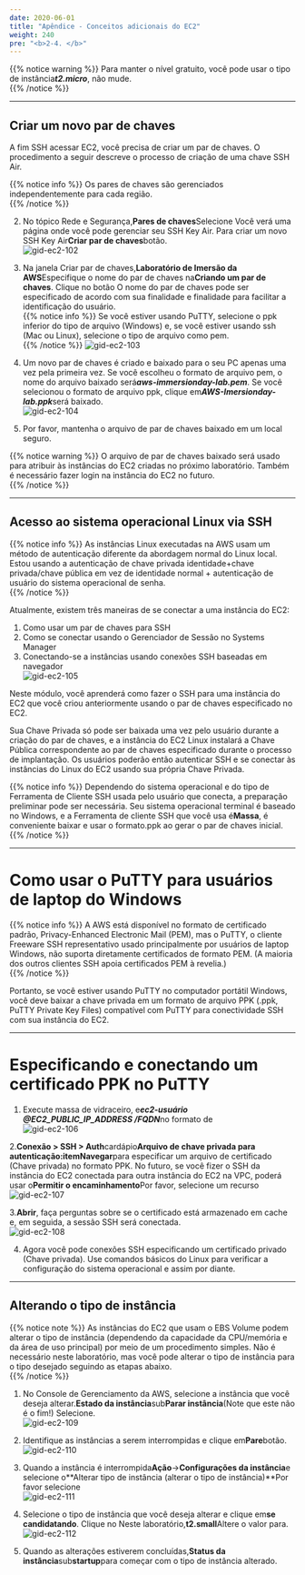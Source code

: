 ```yaml
---
date: 2020-06-01
title: "Apêndice - Conceitos adicionais do EC2"  
weight: 240
pre: "<b>2-4. </b>"
---
```

  
{{% notice warning %}}
Para manter o nível gratuito, você pode usar o tipo de instância***t2.micro***, não mude.  
{{% /notice %}}
  
----
  
## Criar um novo par de chaves  
A fim SSH acessar EC2, você precisa de criar um par de chaves. O procedimento a seguir descreve o processo de criação de uma chave SSH Air.  
  
{{% notice info %}}
Os pares de chaves são gerenciados independentemente para cada região.  
{{% /notice %}}
  
  
  
2. No tópico Rede e Segurança,**Pares de chaves**Selecione Você verá uma página onde você pode gerenciar seu SSH Key Air. Para criar um novo SSH Key Air**Criar par de chaves**botão.  
![gid-ec2-102](/images/compute/gid-ec2-102.png) 
  
3. Na janela Criar par de chaves,**Laboratório de Imersão da AWS**Especifique o nome do par de chaves na**Criando um par de chaves**. Clique no botão O nome do par de chaves pode ser especificado de acordo com sua finalidade e finalidade para facilitar a identificação do usuário.  
{{% notice info %}}
Se você estiver usando PuTTY, selecione o ppk inferior do tipo de arquivo (Windows) e, se você estiver usando ssh (Mac ou Linux), selecione o tipo de arquivo como pem.  
{{% /notice %}}
![gid-ec2-103](/images/compute/gid-ec2-103.png) 
  
4. Um novo par de chaves é criado e baixado para o seu PC apenas uma vez pela primeira vez. Se você escolheu o formato de arquivo pem, o nome do arquivo baixado será***aws-immersionday-lab.pem***. Se você selecionou o formato de arquivo ppk, clique em***AWS-Imersionday-lab.ppk***será baixado.  
![gid-ec2-104](/images/compute/gid-ec2-104.png) 
  
5. Por favor, mantenha o arquivo de par de chaves baixado em um local seguro.  
  
{{% notice warning %}}
O arquivo de par de chaves baixado será usado para atribuir às instâncias do EC2 criadas no próximo laboratório. Também é necessário fazer login na instância do EC2 no futuro.  
{{% /notice %}}
  
----
  
## Acesso ao sistema operacional Linux via SSH  
{{% notice info %}}
As instâncias Linux executadas na AWS usam um método de autenticação diferente da abordagem normal do Linux local. Estou usando a autenticação de chave privada identidade+chave privada/chave pública em vez de identidade normal + autenticação de usuário do sistema operacional de senha.  
{{% /notice %}}
  
Atualmente, existem três maneiras de se conectar a uma instância do EC2:  
1. Como usar um par de chaves para SSH  
2. Como se conectar usando o Gerenciador de Sessão no Systems Manager  
3. Conectando-se a instâncias usando conexões SSH baseadas em navegador  
![gid-ec2-105](/images/compute/gid-ec2-105.png) 
  
Neste módulo, você aprenderá como fazer o SSH para uma instância do EC2 que você criou anteriormente usando o par de chaves especificado no EC2.  
  
Sua Chave Privada só pode ser baixada uma vez pelo usuário durante a criação do par de chaves, e a instância do EC2 Linux instalará a Chave Pública correspondente ao par de chaves especificado durante o processo de implantação. Os usuários poderão então autenticar SSH e se conectar às instâncias do Linux do EC2 usando sua própria Chave Privada.  
  
{{% notice info %}}
Dependendo do sistema operacional e do tipo de Ferramenta de Cliente SSH usada pelo usuário que conecta, a preparação preliminar pode ser necessária. Seu sistema operacional terminal é baseado no Windows, e a Ferramenta de cliente SSH que você usa é**Massa**, é conveniente baixar e usar o formato.ppk ao gerar o par de chaves inicial.  
{{% /notice %}}
  
----
  
# Como usar o PuTTY para usuários de laptop do Windows  
{{% notice info %}}
A AWS está disponível no formato de certificado padrão, Privacy-Enhanced Electronic Mail (PEM), mas o PuTTY, o cliente Freeware SSH representativo usado principalmente por usuários de laptop Windows, não suporta diretamente certificados de formato PEM. (A maioria dos outros clientes SSH apoia certificados PEM à revelia.)  
{{% /notice %}}
  
Portanto, se você estiver usando PuTTY no computador portátil Windows, você deve baixar a chave privada em um formato de arquivo PPK (.ppk, PuTTY Private Key Files) compatível com PuTTY para conectividade SSH com sua instância do EC2.  
  
----
  
# Especificando e conectando um certificado PPK no PuTTY  
  
1. Execute massa de vidraceiro, e***ec2-usuário @EC2_PUBLIC_IP_ADDRESS /FQDN***no formato de  
![gid-ec2-106](/images/compute/gid-ec2-106.png) 
  
2.**Conexão > SSH > Auth**cardápio**Arquivo de chave privada para autenticação:**item**Navegar**para especificar um arquivo de certificado (Chave privada) no formato PPK. No futuro, se você fizer o SSH da instância do EC2 conectada para outra instância do EC2 na VPC, poderá usar o**Permitir o encaminhamento**Por favor, selecione um recurso  
![gid-ec2-107](/images/compute/gid-ec2-107.png) 
  
3.**Abrir**, faça perguntas sobre se o certificado está armazenado em cache e, em seguida, a sessão SSH será conectada.  
![gid-ec2-108](/images/compute/gid-ec2-108.png) 
  
4. Agora você pode conexões SSH especificando um certificado privado (Chave privada). Use comandos básicos do Linux para verificar a configuração do sistema operacional e assim por diante.  
  
----
  
## Alterando o tipo de instância  
{{% notice note %}}
As instâncias do EC2 que usam o EBS Volume podem alterar o tipo de instância (dependendo da capacidade da CPU/memória e da área de uso principal) por meio de um procedimento simples. Não é necessário neste laboratório, mas você pode alterar o tipo de instância para o tipo desejado seguindo as etapas abaixo.  
{{% /notice %}}
  
1. No Console de Gerenciamento da AWS, selecione a instância que você deseja alterar.**Estado da instância**sub**Parar instância**(Note que este não é o fim!) Selecione.  
![gid-ec2-109](/images/compute/gid-ec2-109.png) 
  
2. Identifique as instâncias a serem interrompidas e clique em**Pare**botão.  
![gid-ec2-110](/images/compute/gid-ec2-110.png) 
  
1. Quando a instância é interrompida**Ação**->**Configurações da instância**e selecione o**Alterar tipo de instância (alterar o tipo de instância)**Por favor selecione  
![gid-ec2-111](/images/compute/gid-ec2-111.png)  
  
4. Selecione o tipo de instância que você deseja alterar e clique em**se candidatando**. Clique no Neste laboratório,**t2.small**Altere o valor para.  
![gid-ec2-112](/images/compute/gid-ec2-112.png) 
  
5. Quando as alterações estiverem concluídas,**Status da instância**sub**startup**para começar com o tipo de instância alterado.  
  
  
  
